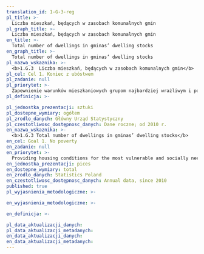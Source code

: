 ```yaml
---
translation_id: 1-G-3-reg
pl_title: >-
  Liczba mieszkań, będących w zasobach komunalnych gmin
pl_graph_title: >-
  Liczba mieszkań, będących w zasobach komunalnych gmin
en_title: >-
  Total number of dwellings in gminas’ dwelling stocks
en_graph_title: >-
  Total number of dwellings in gminas’ dwelling stocks
pl_nazwa_wskaznika: >-
  <b>1.G.3  Liczba mieszkań, będących w zasobach komunalnych gmin</b>
pl_cel: Cel 1. Koniec z ubóstwem
pl_zadanie: null
pl_priorytet: >-
  Zapewnienie warunków mieszkaniowych grupom najbardziej wrażliwym i potrzebującym społecznie
pl_definicja: >-

pl_jednostka_prezentacji: sztuki
pl_dostepne_wymiary: ogółem
pl_zrodlo_danych: Główny Urząd Statystyczny
pl_czestotliwosc_dostępnosc_danych: Dane roczne; od 2010 r.
en_nazwa_wskaznika: >-
  <b>1.G.3 Total number of dwellings in gminas’ dwelling stocks</b>
en_cel: Goal 1. No poverty
en_zadanie: null
en_priorytet: >-
  Providing housing conditions for the most vulnerable and socially needy groups
en_jednostka_prezentacji: pices
en_dostepne_wymiary: total
en_zrodlo_danych: Statistics Poland
en_czestotliwosc_dostępnosc_danych: Annual data, since 2010
published: true
pl_wyjasnienia_metodologiczne: >-

en_wyjasnienia_metodologiczne: >-

en_definicja: >-

pl_data_aktualizacji_danych:
pl_data_aktualizacji_metadanych:
en_data_aktualizacji_danych:
en_data_aktualizacji_metadanych:
---
```

